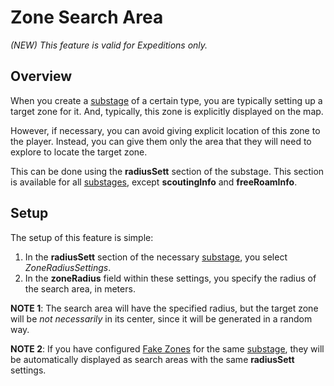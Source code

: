 # Zone Search Area

*(NEW) This feature is valid for Expeditions only.*

## Overview
When you create a [substage][stages_and_substages] of a certain type, you are typically setting up a target zone for it. And, typically, this zone is explicitly displayed on the map. 

However, if necessary, you can avoid giving explicit location of this zone to the player. Instead, you can give them only the area that they will need to explore to locate the target zone.

This can be done using the **radiusSett** section of the substage. This section is available for all [substages][stages_and_substages], except **scoutingInfo** and **freeRoamInfo**.


## Setup 
The setup of this feature is simple:

1.  In the **radiusSett** section of the necessary [substage][stages_and_substages], you select *ZoneRadiusSettings*.
2.  In the **zoneRadius** field within these settings, you specify the radius of the search area, in meters.

**NOTE 1**: The search area will have the specified radius, but the target zone will be *not necessarily* in its center, since it will be generated in a random way.

**NOTE 2**: If you have configured [Fake Zones](./fake_zones.md) for the same [substage][stages_and_substages], they will be automatically displayed as search areas with the same **radiusSett** settings.


[stages_and_substages]: ./stages/stages_in_expeditions.md